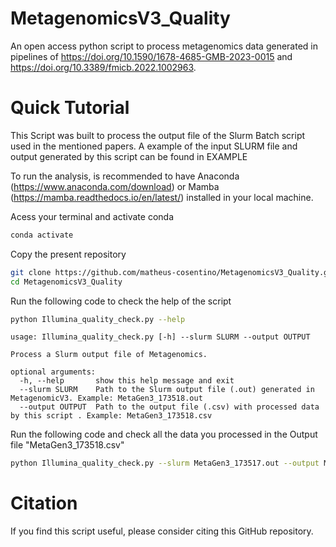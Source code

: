 # MetagenomicsV3_Quality
An open access python script to process metagenomics data generated in pipelines of https://doi.org/10.1590/1678-4685-GMB-2023-0015 and https://doi.org/10.3389/fmicb.2022.1002963.

# Quick Tutorial
This Script was built to process the output file of the Slurm Batch script used in the mentioned papers. A example of the input SLURM file and output generated by this script can be found in EXAMPLE

To run the analysis, is recommended to have Anaconda (https://www.anaconda.com/download) or Mamba (https://mamba.readthedocs.io/en/latest/) installed in your local machine.

Acess your terminal and activate conda
```bash
conda activate
```
Copy the present repository
```bash
git clone https://github.com/matheus-cosentino/MetagenomicsV3_Quality.git
cd MetagenomicsV3_Quality
```
Run the following code to check the help of the script
```bash
python Illumina_quality_check.py --help
```

```output
usage: Illumina_quality_check.py [-h] --slurm SLURM --output OUTPUT

Process a Slurm output file of Metagenomics.

optional arguments:
  -h, --help       show this help message and exit
  --slurm SLURM    Path to the Slurm output file (.out) generated in MetagenomicV3. Example: MetaGen3_173518.out
  --output OUTPUT  Path to the output file (.csv) with processed data by this script . Example: MetaGen3_173518.csv
```


Run the following code and check all the data you processed in the Output file "MetaGen3_173518.csv"
```bash
python Illumina_quality_check.py --slurm MetaGen3_173517.out --output MetaGen3_173518.csv
```

# Citation
If you find this script useful, please consider citing this GitHub repository.
